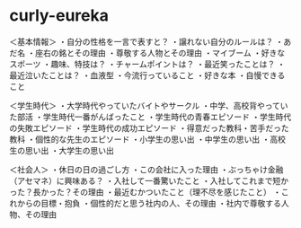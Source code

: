 # curly-eureka
＜基本情報＞
・自分の性格を一言で表すと？
・譲れない自分のルールは？
・あだ名
・座右の銘とその理由
・尊敬する人物とその理由
・マイブーム
・好きなスポーツ
・趣味、特技は？
・チャームポイントは？
・最近笑ったことは？
・最近泣いたことは？
・血液型
・今流行っていること
・好きな本
・自慢できること

＜学生時代＞
・大学時代やっていたバイトやサークル
・中学、高校背やっていた部活
・学生時代一番がんばったこと
・学生時代の青春エピソード
・学生時代の失敗エピソード
・学生時代の成功エピソード
・得意だった教科・苦手だった教科
・個性的な先生のエピソード
・小学生の思い出
・中学生の思い出
・高校生の思い出
・大学生の思い出


＜社会人＞
・休日の日の過ごし方
・この会社に入った理由
・ぶっちゃけ金融（アセマネ）に興味ある？
・入社して一番驚いたこと
・入社してこれまで短かった？長かった？その理由
・最近むかついたこと（理不尽を感じたこと）
・これからの目標・抱負
・個性的だと思う社内の人、その理由
・社内で尊敬する人物、その理由

